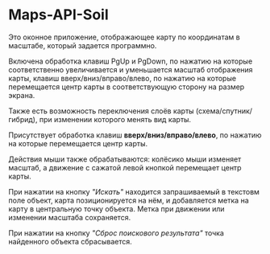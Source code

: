 # Maps-API-Soil


Это оконное приложение, отображающее карту по координатам в масштабе, который задается программно.


Включена обработка клавиш PgUp и PgDown, по нажатию на которые соответственно увеличивается и уменьшается масштаб отображения карты, клавиш вверх/вниз/вправо/влево, по нажатию на которые перемещается центр карты в соответствующую сторону на размер экрана.


Также есть возможность переключения слоёв карты (схема/спутник/гибрид), при изменении которого менять вид карты.


Присутствует обработка клавиш **вверх/вниз/вправо/влево**, по нажатию на которые перемещается центр карты.


Действия мыши также обрабатываются: колёсико мыши изменяет масштаб, а движение с сажатой левой кнопкой перемещает центр карты.


При нажатии на кнопку *"Искать"* находится запрашиваемый в текстовм поле объект, карта позиционируется на нём, и добавляется метка на карту в центральную точку объекта. Метка при движении или изменении масштаба сохраняется.


При нажатии на кнопку *"Сброс поискового результата"* точка найденного объекта сбрасывается.
